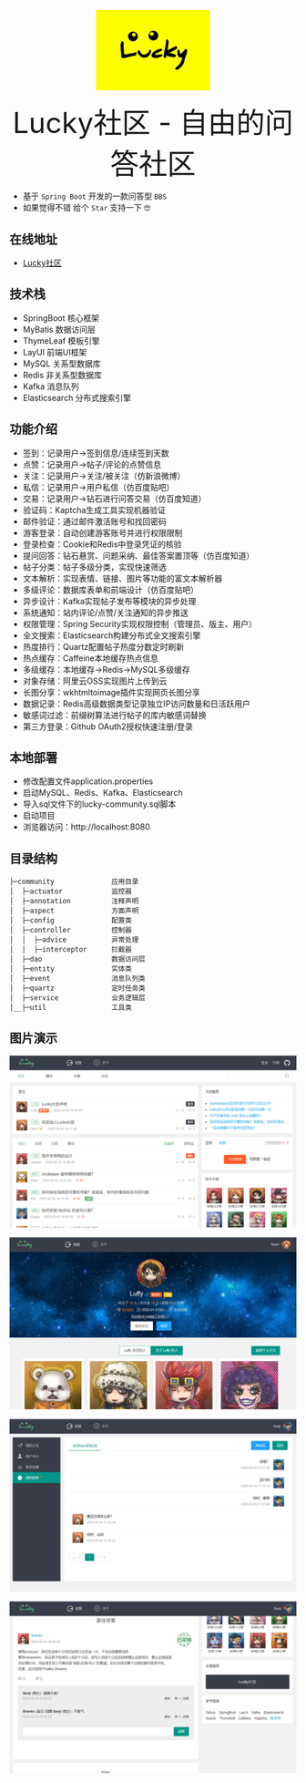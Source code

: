 <p align="center">
<a href="http://www.luckybugq.cn" target="_blank">
<img width="200" src="img/lucky.jpg"></a>
</p>
 
<p align="center"><span style="font-size:50px">Lucky社区 - 自由的问答社区</span>
</p>

- 基于 `Spring Boot` 开发的一款问答型 `BBS`
- 如果觉得不错 给个 `Star` 支持一下 🤓

## 在线地址
- [Lucky社区](http://www.luckybugq.cn)
## 技术栈
- SpringBoot 核心框架  
- MyBatis 数据访问层  
- ThymeLeaf 模板引擎
- LayUI 前端UI框架
- MySQL 关系型数据库
- Redis 非关系型数据库
- Kafka 消息队列
- Elasticsearch 分布式搜索引擎
## 功能介绍
- 签到：记录用户->签到信息/连续签到天数
- 点赞：记录用户->帖子/评论的点赞信息
- 关注：记录用户->关注/被关注（仿新浪微博）
- 私信：记录用户->用户私信（仿百度贴吧）
- 交易：记录用户->钻石进行问答交易（仿百度知道）
- 验证码：Kaptcha生成工具实现机器验证
- 邮件验证：通过邮件激活账号和找回密码
- 游客登录：自动创建游客账号并进行权限限制
- 登录检查：Cookie和Redis中登录凭证的核验
- 提问回答：钻石悬赏、问题采纳、最佳答案置顶等（仿百度知道）
- 帖子分类：帖子多级分类，实现快速筛选
- 文本解析：实现表情、链接、图片等功能的富文本解析器
- 多级评论：数据库表单和前端设计（仿百度贴吧）
- 异步设计：Kafka实现帖子发布等模块的异步处理
- 系统通知：站内评论/点赞/关注通知的异步推送
- 权限管理：Spring Security实现权限控制（管理员、版主、用户）
- 全文搜索：Elasticsearch构建分布式全文搜索引擎
- 热度排行：Quartz配置帖子热度分数定时刷新
- 热点缓存：Caffeine本地缓存热点信息
- 多级缓存：本地缓存->Redis->MySQL多级缓存
- 对象存储：阿里云OSS实现图片上传到云
- 长图分享：wkhtmltoimage插件实现网页长图分享
- 数据记录：Redis高级数据类型记录独立IP访问数量和日活跃用户
- 敏感词过滤：前缀树算法进行帖子的库内敏感词替换
- 第三方登录：Github OAuth2授权快速注册/登录
## 本地部署
- 修改配置文件application.properties
- 启动MySQL、Redis、Kafka、Elasticsearch
- 导入sql文件下的lucky-community.sql脚本
- 启动项目
- 浏览器访问：http://localhost:8080
## 目录结构
<pre><code>├─community              应用目录
│  ├─actuator            监控器
│  ├─annotation          注释声明
│  ├─aspect              方面声明
│  ├─config              配置类
│  ├─controller          控制器
│  │  ├─advice           异常处理
│  │  ├─interceptor      拦截器
│  ├─dao                 数据访问层
│  ├─entity              实体类
│  ├─event               消息队列类
│  ├─quartz              定时任务类
│  ├─service             业务逻辑层
│__├─util                工具类
</code></pre>
## 图片演示
![](./img/1.png)

![](./img/2.png)

![](./img/3.png)

![](./img/4.png)